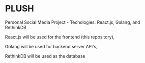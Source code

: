 # PLUSH
Personal Social Media Project - Techologies: React.js, Golang, and RethinkDB

React.js will be used for the frontend (this repository),

Golang will be used for backend server API's,

RethinkDB will be used as the database
